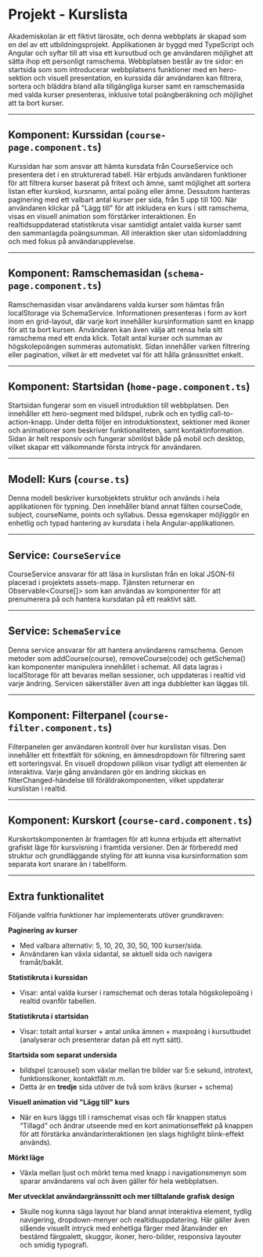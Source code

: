 # Projekt - Kurslista
Akademiskolan är ett fiktivt lärosäte, och denna webbplats är skapad som en del av ett utbildningsprojekt. Applikationen är byggd med TypeScript och Angular och syftar till att visa ett kursutbud och ge användaren möjlighet att sätta ihop ett personligt ramschema. Webbplatsen består av tre sidor: en startsida som som introducerar webbplatsens funktioner med en hero-sektion och visuell presentation, en kurssida där användaren kan filtrera, sortera och bläddra bland alla tillgängliga kurser samt en ramschemasida med valda kurser presenteras, inklusive total poängberäkning och möjlighet att ta bort kurser.

---

## Komponent: Kurssidan (`course-page.component.ts`)
Kurssidan har som ansvar att hämta kursdata från CourseService och presentera det i en strukturerad tabell. Här erbjuds användaren funktioner för att filtrera kurser baserat på fritext och ämne, samt möjlighet att sortera listan efter kurskod, kursnamn, antal poäng eller ämne. Dessutom hanteras paginering med ett valbart antal kurser per sida, från 5 upp till 100. När användaren klickar på "Lägg till" för att inkludera en kurs i sitt ramschema, visas en visuell animation som förstärker interaktionen. En realtidsuppdaterad statistikruta visar samtidigt antalet valda kurser samt den sammanlagda poängsumman. All interaktion sker utan sidomladdning och med fokus på användarupplevelse.

---

## Komponent: Ramschemasidan (`schema-page.component.ts`)
Ramschemasidan visar användarens valda kurser som hämtas från localStorage via SchemaService. Informationen presenteras i form av kort inom en grid-layout, där varje kort innehåller kursinformation samt en knapp för att ta bort kursen. Användaren kan även välja att rensa hela sitt ramschema med ett enda klick. Totalt antal kurser och summan av högskolepoängen summeras automatiskt. Sidan innehåller varken filtrering eller pagination, vilket är ett medvetet val för att hålla gränssnittet enkelt.

---

## Komponent: Startsidan (`home-page.component.ts`)
Startsidan fungerar som en visuell introduktion till webbplatsen. Den innehåller ett hero-segment med bildspel, rubrik och en tydlig call-to-action-knapp. Under detta följer en introduktionstext, sektioner med ikoner och animationer som beskriver funktionaliteten, samt kontaktinformation. Sidan är helt responsiv och fungerar sömlöst både på mobil och desktop, vilket skapar ett välkomnande första intryck för användaren.

---

## Modell: Kurs (`course.ts`)
Denna modell beskriver kursobjektets struktur och används i hela applikationen för typning. Den innehåller bland annat fälten courseCode, subject, courseName, points och syllabus. Dessa egenskaper möjliggör en enhetlig och typad hantering av kursdata i hela Angular-applikationen.

---

## Service: `CourseService`
CourseService ansvarar för att läsa in kurslistan från en lokal JSON-fil placerad i projektets assets-mapp. Tjänsten returnerar en Observable<Course[]> som kan användas av komponenter för att prenumerera på och hantera kursdatan på ett reaktivt sätt.

---

## Service: `SchemaService`
Denna service ansvarar för att hantera användarens ramschema. Genom metoder som addCourse(course), removeCourse(code) och getSchema() kan komponenter manipulera innehållet i schemat. All data lagras i localStorage för att bevaras mellan sessioner, och uppdateras i realtid vid varje ändring. Servicen säkerställer även att inga dubbletter kan läggas till.

---

## Komponent: Filterpanel (`course-filter.component.ts`)
Filterpanelen ger användaren kontroll över hur kurslistan visas. Den innehåller ett fritextfält för sökning, en ämnesdropdown för filtrering samt ett sorteringsval. En visuell dropdown pilikon visar tydligt att elementen är interaktiva. Varje gång användaren gör en ändring skickas en filterChanged-händelse till föräldrakomponenten, vilket uppdaterar kurslistan i realtid.

---

## Komponent: Kurskort (`course-card.component.ts`)
Kurskortskomponenten är framtagen för att kunna erbjuda ett alternativt grafiskt läge för kursvisning i framtida versioner. Den är förberedd med struktur och grundläggande styling för att kunna visa kursinformation som separata kort snarare än i tabellform.

---

## Extra funktionalitet
Följande valfria funktioner har implementerats utöver grundkraven:

**Paginering av kurser**
- Med valbara alternativ: 5, 10, 20, 30, 50, 100 kurser/sida.
- Användaren kan växla sidantal, se aktuell sida och navigera framåt/bakåt.

**Statistikruta i kurssidan**
- Visar: antal valda kurser i ramschemat och deras totala högskolepoäng i realtid ovanför tabellen.

**Statistikruta i startsidan**
- Visar: totalt antal kurser + antal unika ämnen + maxpoäng i kursutbudet (analyserar och presenterar datan på ett nytt sätt).

**Startsida som separat undersida**
- bildspel (carousel) som växlar mellan tre bilder var 5:e sekund, introtext, funktionsikoner, kontaktfält m.m.
- Detta är en **tredje** sida utöver de två som krävs (kurser + schema)

**Visuell animation vid "Lägg till" kurs**
- När en kurs läggs till i ramschemat visas och får knappen status “Tillagd” och ändrar utseende med en kort animationseffekt på knappen för att förstärka användarinteraktionen (en slags highlight blink-effekt används).

**Mörkt läge**
- Växla mellan ljust och mörkt tema med knapp i navigationsmenyn som sparar användarens val och även gäller för hela webbplatsen.

**Mer utvecklat användargränssnitt och mer tilltalande grafisk design**
- Skulle nog kunna säga layout har bland annat interaktiva element, tydlig navigering, dropdown-menyer och realtidsuppdatering. Här gäller även slående visuellt intryck med enhetliga färger med åtanvänder en bestämd färgpalett, skuggor, ikoner, hero-bilder, responsiva layouter och smidig typografi.
